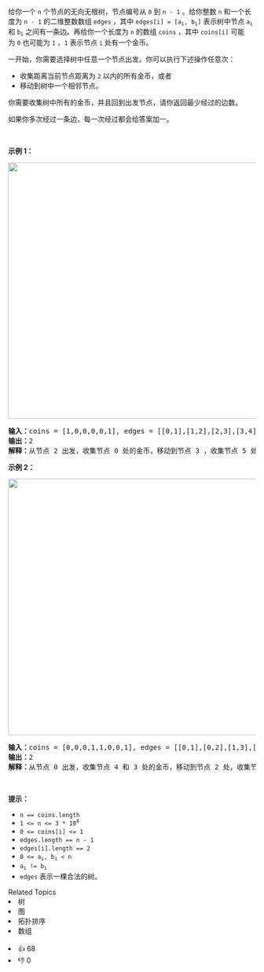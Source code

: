 <p>给你一个 <code>n</code>&nbsp;个节点的无向无根树，节点编号从&nbsp;<code>0</code>&nbsp;到&nbsp;<code>n - 1</code>&nbsp;。给你整数&nbsp;<code>n</code>&nbsp;和一个长度为 <code>n - 1</code>&nbsp;的二维整数数组 <code>edges</code>&nbsp;，其中&nbsp;<code>edges[i] = [a<sub>i</sub>, b<sub>i</sub>]</code>&nbsp;表示树中节点&nbsp;<code>a<sub>i</sub></code> 和&nbsp;<code>b<sub>i</sub></code>&nbsp;之间有一条边。再给你一个长度为 <code>n</code>&nbsp;的数组&nbsp;<code>coins</code>&nbsp;，其中&nbsp;<code>coins[i]</code> 可能为&nbsp;<code>0</code>&nbsp;也可能为&nbsp;<code>1</code>&nbsp;，<code>1</code>&nbsp;表示节点 <code>i</code>&nbsp;处有一个金币。</p>

<p>一开始，你需要选择树中任意一个节点出发。你可以执行下述操作任意次：</p>

<ul> 
 <li>收集距离当前节点距离为 <code>2</code>&nbsp;以内的所有金币，或者</li> 
 <li>移动到树中一个相邻节点。</li> 
</ul>

<p>你需要收集树中所有的金币，并且回到出发节点，请你返回最少经过的边数。</p>

<p>如果你多次经过一条边，每一次经过都会给答案加一。</p>

<p>&nbsp;</p>

<p><strong>示例 1：</strong></p>

<p><img alt="" src="https://assets.leetcode.com/uploads/2023/03/01/graph-2.png" style="width: 522px; height: 522px;" /></p>

<pre><b>输入：</b>coins = [1,0,0,0,0,1], edges = [[0,1],[1,2],[2,3],[3,4],[4,5]]
<b>输出：</b>2
<b>解释：</b>从节点 2 出发，收集节点 0 处的金币，移动到节点 3 ，收集节点 5 处的金币，然后移动回节点 2 。
</pre>

<p><strong>示例 2：</strong></p>

<p><img alt="" src="https://assets.leetcode.com/uploads/2023/03/02/graph-4.png" style="width: 522px; height: 522px;" /></p>

<pre><b>输入：</b>coins = [0,0,0,1,1,0,0,1], edges = [[0,1],[0,2],[1,3],[1,4],[2,5],[5,6],[5,7]]
<b>输出：</b>2
<b>解释：</b>从节点 0 出发，收集节点 4 和 3 处的金币，移动到节点 2 处，收集节点 7 处的金币，移动回节点 0 。
</pre>

<p>&nbsp;</p>

<p><strong>提示：</strong></p>

<ul> 
 <li><code>n == coins.length</code></li> 
 <li><code>1 &lt;= n &lt;= 3 * 10<sup>4</sup></code></li> 
 <li><code>0 &lt;= coins[i] &lt;= 1</code></li> 
 <li><code>edges.length == n - 1</code></li> 
 <li><code>edges[i].length == 2</code></li> 
 <li><code>0 &lt;= a<sub>i</sub>, b<sub>i</sub> &lt; n</code></li> 
 <li><code>a<sub>i</sub> != b<sub>i</sub></code></li> 
 <li><code>edges</code>&nbsp;表示一棵合法的树。</li> 
</ul>

<div><div>Related Topics</div><div><li>树</li><li>图</li><li>拓扑排序</li><li>数组</li></div></div><br><div><li>👍 68</li><li>👎 0</li></div>